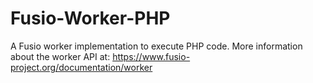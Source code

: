 
# Fusio-Worker-PHP

A Fusio worker implementation to execute PHP code.
More information about the worker API at:
https://www.fusio-project.org/documentation/worker
